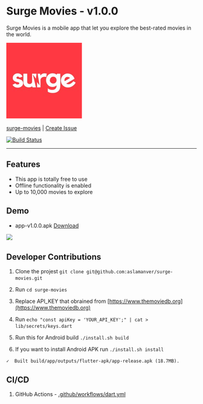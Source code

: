 # Surge Movies - v1.0.0

Surge Movies is a mobile app that let you explore the best-rated movies in the world.

![](assets/icon.png)

[surge-movies](https://aslamanver.github.io/surge-movies/) | [Create Issue](https://github.com/aslamanver/surge-movies/issues/new)

[![Build Status](https://github.com/aslamanver/surge-movies/actions/workflows/dart.yml/badge.svg)](https://github.com/aslamanver/surge-movies/actions)

<hr/>

## Features

- This app is totally free to use
- Offline functionality is enabled
- Up to 10,000 movies to explore

## Demo

- app-v1.0.0.apk [Download](demo/app-v1.0.0.apk)

![](demo/screencast.gif)

## Developer Contributions

1. Clone the projest `git clone git@github.com:aslamanver/surge-movies.git`

2. Run `cd surge-movies`

3. Replace API_KEY that obrained from [https://www.themoviedb.org](https://www.themoviedb.org)

4. Run `echo "const apiKey = 'YOUR_API_KEY';" | cat > lib/secrets/keys.dart`

5. Run this for Android build  `./install.sh build`

6. If you want to install Android APK run `./install.sh install`

```
✓  Built build/app/outputs/flutter-apk/app-release.apk (18.7MB).
```

## CI/CD

1. GitHub Actions - [.github/workflows/dart.yml](.github/workflows/dart.yml)

